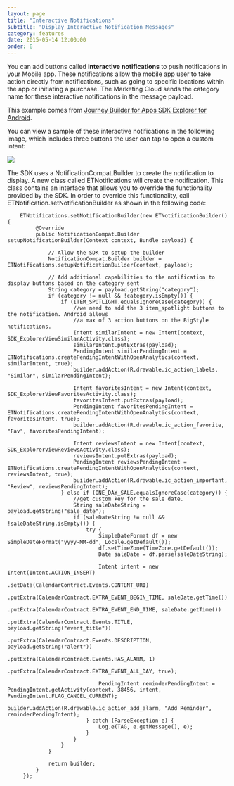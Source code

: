 ```yaml
---
layout: page
title: "Interactive Notifications"
subtitle: "Display Interactive Notification Messages"
category: features
date: 2015-05-14 12:00:00
order: 8
---
```

You can add buttons called **interactive notifications** to push notifications in your Mobile app. These notifications allow the mobile app user to take action directly from notifications, such as going to specific locations within the app or initiating a purchase. The Marketing Cloud sends the category name for these interactive notifications in the message payload. 

This example comes from <a href="https://github.com/ExactTarget/JB4A-SDK-Android/tree/master/JB4A-SDK-Explorer" target="_blank">Journey Builder for Apps SDK Explorer for Android</a>.

You can view a sample of these interactive notifications in the following image, which includes three buttons the user can tap to open a custom intent:<br/>

<img class="img-responsive" src="{{ site.baseurl }}/assets/AndroidInteractiveNotification.png" />

The SDK uses a NotificationCompat.Builder to create the notification to display. A new class called ETNotifications will create the notification.  This class contains an interface that allows you to override the functionality provided by the SDK.  In order to override this functionality, call ETNotification.setNotificationBuilder as shown in the following code:

~~~
    ETNotifications.setNotificationBuilder(new ETNotificationBuilder() {
         @Override
         public NotificationCompat.Builder setupNotificationBuilder(Context context, Bundle payload) {

             // Allow the SDK to setup the builder
             NotificationCompat.Builder builder = ETNotifications.setupNotificationBuilder(context, payload);

             // Add additional capabilities to the notification to display buttons based on the category sent
             String category = payload.getString("category");
             if (category != null && !category.isEmpty()) {
                 if (ITEM_SPOTLIGHT.equalsIgnoreCase(category)) {
                     //we need to add the 3 item_spotlight buttons to the notification. Android allows
                     //a max of 3 action buttons on the BigStyle notifications.
                     Intent similarIntent = new Intent(context, SDK_ExplorerViewSimilarActivity.class);
                     similarIntent.putExtras(payload);
                     PendingIntent similarPendingIntent = ETNotifications.createPendingIntentWithOpenAnalytics(context, similarIntent, true);
                     builder.addAction(R.drawable.ic_action_labels, "Similar", similarPendingIntent);

                     Intent favoritesIntent = new Intent(context, SDK_ExplorerViewFavoritesActivity.class);
                     favoritesIntent.putExtras(payload);
                     PendingIntent favoritesPendingIntent = ETNotifications.createPendingIntentWithOpenAnalytics(context, favoritesIntent, true);
                     builder.addAction(R.drawable.ic_action_favorite, "Fav", favoritesPendingIntent);

                     Intent reviewsIntent = new Intent(context, SDK_ExplorerViewReviewsActivity.class);
                     reviewsIntent.putExtras(payload);
                     PendingIntent reviewsPendingIntent = ETNotifications.createPendingIntentWithOpenAnalytics(context, reviewsIntent, true);
                     builder.addAction(R.drawable.ic_action_important, "Review", reviewsPendingIntent);
                 } else if (ONE_DAY_SALE.equalsIgnoreCase(category)) {
                     //get custom key for the sale date.
                     String saleDateString = payload.getString("sale_date");
                     if (saleDateString != null && !saleDateString.isEmpty()) {
                         try {
                             SimpleDateFormat df = new SimpleDateFormat("yyyy-MM-dd", Locale.getDefault());
                             df.setTimeZone(TimeZone.getDefault());
                             Date saleDate = df.parse(saleDateString);

                             Intent intent = new Intent(Intent.ACTION_INSERT)
                                     .setData(CalendarContract.Events.CONTENT_URI)
                                     .putExtra(CalendarContract.EXTRA_EVENT_BEGIN_TIME, saleDate.getTime())
                                     .putExtra(CalendarContract.EXTRA_EVENT_END_TIME, saleDate.getTime())
                                     .putExtra(CalendarContract.Events.TITLE, payload.getString("event_title"))
                                     .putExtra(CalendarContract.Events.DESCRIPTION, payload.getString("alert"))
                                     .putExtra(CalendarContract.Events.HAS_ALARM, 1)
                                     .putExtra(CalendarContract.EXTRA_EVENT_ALL_DAY, true);

                             PendingIntent reminderPendingIntent = PendingIntent.getActivity(context, 38456, intent, PendingIntent.FLAG_CANCEL_CURRENT);
                             builder.addAction(R.drawable.ic_action_add_alarm, "Add Reminder", reminderPendingIntent);
                         } catch (ParseException e) {
                             Log.e(TAG, e.getMessage(), e);
                         }
                     }
                 }
             }

             return builder;
         }
     });
~~~
